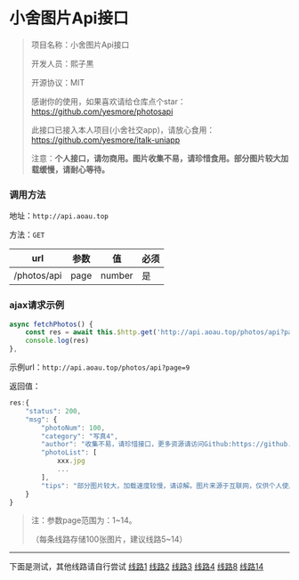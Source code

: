 # 小舍图片Api接口

>项目名称：小舍图片Api接口
>
>开发人员：熙子黒
>
>开源协议：MIT
>
>感谢你的使用，如果喜欢请给仓库点个star：https://github.com/yesmore/photosapi
>
>此接口已接入本人项目(小舍社交app)，请放心食用：https://github.com/yesmore/italk-uniapp
>
>注意：**个人接口，请勿商用。图片收集不易，请珍惜食用。部分图片较大加载缓慢，请耐心等待。**



### 调用方法

地址：`http://api.aoau.top`

方法：`GET`

| url         | 参数 | 值     | 必须 |
| ----------- | ---- | ------ | ---- |
| /photos/api | page | number | 是   |


### ajax请求示例

```js
async fetchPhotos() {
    const res = await this.$http.get('http://api.aoau.top/photos/api?page=9')
    console.log(res)
},
```

示例url：`http://api.aoau.top/photos/api?page=9`

返回值：

```js
res:{
    "status": 200,
    "msg": {
        "photoNum": 100,
        "category": "写真4",
        "author": "收集不易，请珍惜接口，更多资源请访问Github:https://github.com/bai-23/photosapi",
        "photoList": [
            xxx.jpg
            ...
        ],
        "tips": "部分图片较大，加载速度较慢，请谅解。图片来源于互联网，仅供个人使用，请勿商用！"
    }
}

```

> 注：参数page范围为：1~14。
>
> （每条线路存储100张图片，建议线路5~14）

---
下面是测试，其他线路请自行尝试
[线路1](http://api.aoau.top:9999/photos/1/%20%2816%29.png)
[线路2](http://api.aoau.top:9999/photos/2/%20%2819%29.png)
[线路3](http://api.aoau.top:9999/photos/3/%20%2834%29.png)
[线路4](http://api.aoau.top:9999/photos/4/%20%2883%29.png)
[线路8](http://api.aoau.top:9999/photos/8/%20%2830%29.jpg)
[线路14](http://api.aoau.top:9999/photos/14/%20%2860%29.jpg)

